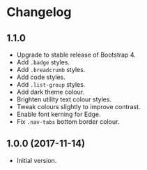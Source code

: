 # Changelog

## 1.1.0

- Upgrade to stable release of Bootstrap 4.
- Add `.badge` styles.
- Add `.breadcrumb` styles.
- Add code styles.
- Add `.list-group` styles.
- Add dark theme colour.
- Brighten utility text colour styles.
- Tweak colours slightly to improve contrast.
- Enable font kerning for Edge.
- Fix `.nav-tabs` bottom border colour.

## 1.0.0 (2017-11-14)

- Initial version.
